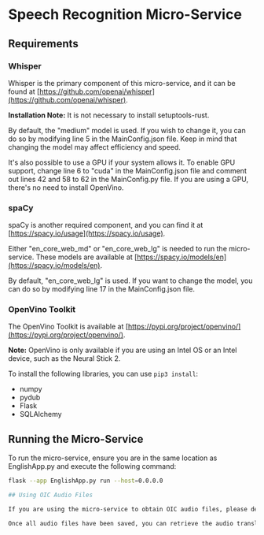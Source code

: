 # Speech Recognition Micro-Service

## Requirements

### Whisper

Whisper is the primary component of this micro-service, and it can be found at [https://github.com/openai/whisper](https://github.com/openai/whisper).

**Installation Note:** It is not necessary to install setuptools-rust.

By default, the "medium" model is used. If you wish to change it, you can do so by modifying line 5 in the MainConfig.json file. Keep in mind that changing the model may affect efficiency and speed.

It's also possible to use a GPU if your system allows it. To enable GPU support, change line 6 to "cuda" in the MainConfig.json file and comment out lines 42 and 58 to 62 in the MainConfig.py file. If you are using a GPU, there's no need to install OpenVino.

### spaCy

spaCy is another required component, and you can find it at [https://spacy.io/usage](https://spacy.io/usage).

Either "en_core_web_md" or "en_core_web_lg" is needed to run the micro-service. These models are available at [https://spacy.io/models/en](https://spacy.io/models/en).

By default, "en_core_web_lg" is used. If you want to change the model, you can do so by modifying line 17 in the MainConfig.json file.

### OpenVino Toolkit

The OpenVino Toolkit is available at [https://pypi.org/project/openvino/](https://pypi.org/project/openvino/).

**Note:** OpenVino is only available if you are using an Intel OS or an Intel device, such as the Neural Stick 2.

To install the following libraries, you can use `pip3 install`:

- numpy
- pydub
- Flask
- SQLAlchemy

## Running the Micro-Service

To run the micro-service, ensure you are in the same location as EnglishApp.py and execute the following command:

```bash
flask --app EnglishApp.py run --host=0.0.0.0

## Using OIC Audio Files

If you are using the micro-service to obtain OIC audio files, please delete the "OIC" folder before sending requests to `/Audio`.

Once all audio files have been saved, you can retrieve the audio translations from the "TextFiles" folder by sending a GET request to `/OIC`.
